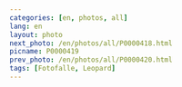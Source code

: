 ```yaml
---
categories: [en, photos, all]
lang: en
layout: photo
next_photo: /en/photos/all/P0000418.html
picname: P0000419
prev_photo: /en/photos/all/P0000420.html
tags: [Fotofalle, Leopard]
---
```

